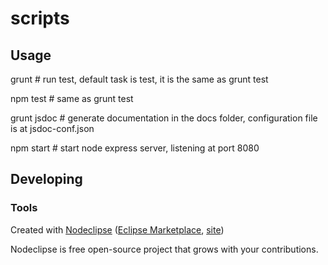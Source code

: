 

# scripts



## Usage

grunt # run test, default task is test, it is the same as grunt test

npm test # same as grunt test

grunt jsdoc # generate documentation in the docs folder, configuration file is at jsdoc-conf.json

npm start # start node express server, listening at port 8080

## Developing



### Tools

Created with [Nodeclipse](https://github.com/Nodeclipse/nodeclipse-1)
 ([Eclipse Marketplace](http://marketplace.eclipse.org/content/nodeclipse), [site](http://www.nodeclipse.org))   

Nodeclipse is free open-source project that grows with your contributions.
